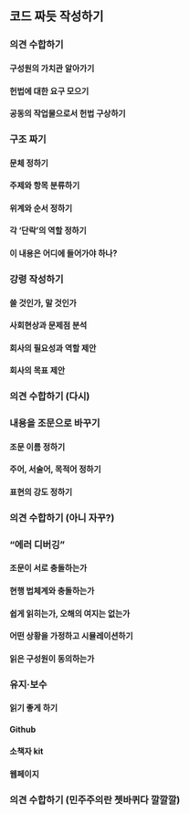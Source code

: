 ## 코드 짜듯 작성하기

### 의견 수합하기
#### 구성원의 가치관 알아가기
#### 헌법에 대한 요구 모으기
#### 공동의 작업물으로서 헌법 구상하기

### 구조 짜기
#### 문체 정하기
#### 주제와 항목 분류하기
#### 위계와 순서 정하기
#### 각 ‘단락’의 역할 정하기
#### 이 내용은 어디에 들어가야 하나?

### 강령 작성하기
#### 쓸 것인가, 말 것인가
#### 사회현상과 문제점 분석
#### 회사의 필요성과 역할 제안
#### 회사의 목표 제안

### 의견 수합하기 (다시)

### 내용을 조문으로 바꾸기
#### 조문 이름 정하기
#### 주어, 서술어, 목적어 정하기
#### 표현의 강도 정하기

### 의견 수합하기 (아니 자꾸?)

### “에러 디버깅”
#### 조문이 서로 충돌하는가
#### 현행 법체계와 충돌하는가
#### 쉽게 읽히는가, 오해의 여지는 없는가
#### 어떤 상황을 가정하고 시뮬레이션하기
#### 읽은 구성원이 동의하는가

### 유지·보수
#### 읽기 좋게 하기
#### Github
#### 소책자 kit
#### 웹페이지

### 의견 수합하기 (민주주의란 쳇바퀴다 깔깔깔)
